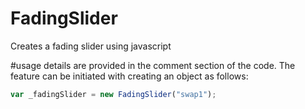 # FadingSlider
Creates a fading slider using javascript

#usage
details are provided in the comment section of the code. The feature can be initiated with creating an object as follows:

```javascript
var _fadingSlider = new FadingSlider("swap1");
```
